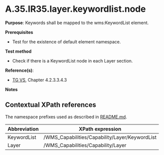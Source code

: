 # A.35.IR35.layer.keywordlist.node

**Purpose**: Keywords shall be mapped to the wms:KeywordList element.

**Prerequisites**

* Test for the existence of default element namespace.

**Test method**

* Check if there is a KeywordList node in each Layer section.

**Reference(s)**: 
* [TG VS](README.md#ref_TG_VS), Chapter 4.2.3.3.4.3

**Notes**

## Contextual XPath references

The namespace prefixes used as described in [README.md](README.md#namespaces).

Abbreviation                                               |  XPath expression
---------------------------------------------------------- | -------------------------------------------------------------------------
KeywordList <a name="KeywordList"></a> | /WMS_Capabilities/Capability/Layer/KeywordList
Layer <a name="Layer"></a> | /WMS_Capabilities/Capability/Layer
